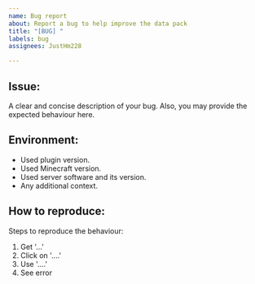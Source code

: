 ```yaml
---
name: Bug report
about: Report a bug to help improve the data pack
title: "[BUG] "
labels: bug
assignees: JustHm228

---
```


## Issue:
A clear and concise description of your bug.
Also, you may provide the expected behaviour here.

## Environment:
 - Used plugin version.
 - Used Minecraft version.
 - Used server software and its version.
 - Any additional context.

## How to reproduce:
Steps to reproduce the behaviour:
1. Get '...'
2. Click on '....'
3. Use '....'
4. See error
